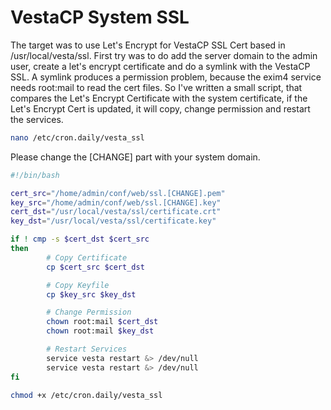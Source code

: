 # VestaCP System SSL
The target was to use Let's Encrypt for VestaCP SSL Cert based in /usr/local/vesta/ssl. First try was to do add the server domain to the admin user, create a let's encrypt certificate and do a symlink with the VestaCP SSL. A symlink produces a permission problem, because the exim4 service needs root:mail to read the cert files. So I've written a small script, that compares the Let's Encrypt Certificate with the system certificate, if the Let's Encrypt Cert is updated, it will copy, change permission and restart the services.

```bash
nano /etc/cron.daily/vesta_ssl
```
Please change the [CHANGE] part with your system domain.
```bash
#!/bin/bash

cert_src="/home/admin/conf/web/ssl.[CHANGE].pem"
key_src="/home/admin/conf/web/ssl.[CHANGE].key"
cert_dst="/usr/local/vesta/ssl/certificate.crt"
key_dst="/usr/local/vesta/ssl/certificate.key"

if ! cmp -s $cert_dst $cert_src
then
        # Copy Certificate
        cp $cert_src $cert_dst

        # Copy Keyfile
        cp $key_src $key_dst

        # Change Permission
        chown root:mail $cert_dst
        chown root:mail $key_dst

        # Restart Services
        service vesta restart &> /dev/null
        service vesta restart &> /dev/null
fi
```

```bash
chmod +x /etc/cron.daily/vesta_ssl
```